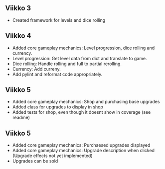## Viikko 3

- Created framework for levels and dice rolling

## Viikko 4

- Added core gameplay mechanics: Level progression, dice rolling and currency.
- Level progression: Get level data from dict and translate to game.
- Dice rolling: Handle rolling and full to partial rerolling.
- Currency: Add curreny.
- Add pylint and reformat code appropriately.

## Viikko 5

- Added core gameplay mechanics: Shop and purchasing base upgrades
- Added class for upgrades to display in shop
- Added tests for shop, even though it doesnt show in coverage (see readme)

## Viikko 5

- Added core gameplay mechanics: Purchaesed upgrades displayed 
- Added core gameplay mechanics: Upgrade description when clicked (Upgrade effects not yet implemented)
- Upgrades can be sold